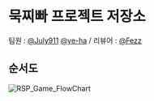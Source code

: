 # 묵찌빠 프로젝트 저장소

팀원 : [@July911](https://github.com/July911) [@ye-ha](https://github.com/ye-ha) / 리뷰어 : [@Fezz](https://github.com/Fezravien)

## 순서도
![RSP_Game_FlowChart](https://user-images.githubusercontent.com/60090790/136920022-0cbfbfa1-8a16-43a6-8985-dda8ec988d1e.jpg)

